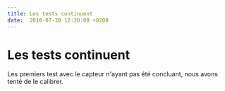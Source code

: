 ```yaml
---
title: Les tests continuent
date:  2018-07-30 12:30:00 +0200
---
```


# Les tests continuent

<!--more-->

Les premiers test avec le capteur n'ayant pas été concluant, nous avons tenté de le calibrer.